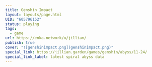 ```yaml
---
title: Genshin Impact
layout: layouts/page.html
UID: "605796152"
status: playing
tags:
  - game
url: https://enka.network/u/jillian/
publish: true
cover: "![genshinimpact.png](genshinimpact.png)"
special_link: https://jillian.garden/games/genshin/abyss/11-24/
special_link_label: latest spiral abyss data
---
```

